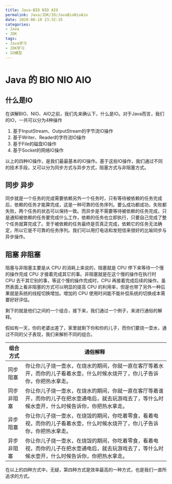 ```yaml
---
title: Java-BIO NIO AIO
permalink: Java/JDK/IO/JavaBioNioAio
date: 2020-06-10 23:32:35
categories:
- Java
- JDK
tags:
- Java学习
- JDK学习
- IO模型
---
```


# Java 的 BIO NIO AIO

## 什么是IO

在讲解BIO、NIO、AIO之前，我们先来确认下，什么是IO。对于Java而言，我们的IO，一共可以分为4种操作

1. 基于InputStream、OutputStream的字节流IO操作
2. 基于Writer、Reader的字符流IO操作
3. 基于File的磁盘IO操作
4. 基于Socket的网络IO操作

以上的四种IO操作，是我们最最基本的IO操作。基于这些IO操作，我们通过不同的技术手段，又可以分为同步方式与异步方式，阻塞方式与非阻塞方式。

## 同步 异步

同步就是一个任务的完成需要依赖另外一个任务时，只有等待被依赖的任务完成后，依赖的任务才能算完成，这是一种可靠的任务序列。要么成功都成功，失败都失败，两个任务的状态可以保持一致。而异步是不需要等待被依赖的任务完成，只是通知被依赖的任务要完成什么工作，依赖的任务也立即执行，只要自己完成了整个任务就算完成了。至于被依赖的任务最终是否真正完成，依赖它的任务无法确定，所以它是不可靠的任务序列。我们可以用打电话和发短信来很好的比喻同步与异步操作。

## 阻塞 非阻塞

阻塞与非阻塞主要是从 CPU 的消耗上来说的，阻塞就是 CPU 停下来等待一个慢的操作完成 CPU 才接着完成其它的事。非阻塞就是在这个慢的操作在执行时 CPU 去干其它别的事，等这个慢的操作完成时，CPU 再接着完成后续的操作。虽然表面上看非阻塞的方式可以明显的提高 CPU 的利用率，但是也带了另外一种后果就是系统的线程切换增加。增加的 CPU 使用时间能不能补偿系统的切换成本需要好好评估。

剩下的就是他们之间的一个组合，接下来，我们通过一个例子，来进行通俗的解释。

假如有一天，你的老婆出差了，家里就剩下你和你的儿子，而你们要烧一壶水，通过不同的父子表现，我们来解析不同的组合。

| 组合方式   | 通俗解释                                                     |
| ---------- | ------------------------------------------------------------ |
| 同步阻塞   | 你让你儿子烧一壶水，在烧水的期间，你就一直在客厅等着水开，而你的儿子看着水壶，什么时候水烧开了，你儿子告诉你，你把热水拿走。 |
| 同步非阻塞 | 你让你儿子烧一壶水，在烧水的期间，你就一直在客厅等着谁开，而你的儿子在把水壶通电后，就去玩游戏去了，等什么时候水壶开，什么时候告诉你，你把热水拿走。 |
| 异步阻塞   | 你让你儿子烧一壶水，在烧毁的期间，你吃着零食，看着电视，而你的儿子看着水壶，什么时候水烧开了，你儿子告诉你，你把热水拿走。 |
| 异步非阻塞 | 你让你儿子烧一壶水，在烧毁的期间，你吃着零食，看着电视，而你的儿子在把水壶通电后，就去玩游戏去了，等什么时候水壶开，什么时候告诉你，你把热水拿走。 |

在以上的四种方式中，无疑，第四种方式是效率最高的一种方式，也是我们一直所追求的方式。